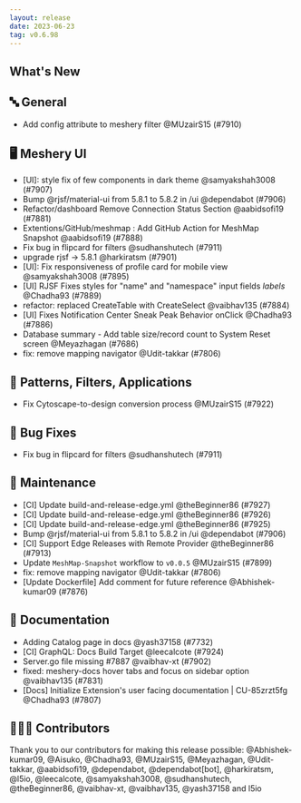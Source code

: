 ```yaml
---
layout: release
date: 2023-06-23
tag: v0.6.98
---
```


## What's New
## 🔤 General
- Add config attribute to meshery filter @MUzairS15 (#7910)

## 🖥 Meshery UI

- [UI]: style fix of few components in dark theme @samyakshah3008 (#7907)
- Bump @rjsf/material-ui from 5.8.1 to 5.8.2 in /ui @dependabot (#7906)
- Refactor/dashboard Remove Connection Status Section @aabidsofi19 (#7881)
- Extentions/GitHub/meshmap :  Add GitHub Action for MeshMap Snapshot  @aabidsofi19 (#7888)
- Fix bug in flipcard for filters @sudhanshutech (#7911)
- upgrade rjsf -> 5.8.1 @harkiratsm (#7901)
- [UI]: Fix responsiveness of profile card for mobile view @samyakshah3008 (#7895)
- [UI] RJSF Fixes styles for "name" and "namespace" input fields  _labels_ @Chadha93 (#7889)
- refactor: replaced CreateTable with CreateSelect @vaibhav135 (#7884)
- [UI] Fixes Notification Center Sneak Peak Behavior onClick  @Chadha93 (#7886)
- Database summary - Add table size/record count to System Reset screen @Meyazhagan (#7686)
- fix: remove mapping navigator @Udit-takkar (#7806)

## 🔋 Patterns, Filters, Applications

- Fix Cytoscape-to-design conversion process @MUzairS15 (#7922)

## 🐛 Bug Fixes

- Fix bug in flipcard for filters @sudhanshutech (#7911)

## 🧰 Maintenance

- [CI] Update build-and-release-edge.yml @theBeginner86 (#7927)
- [CI] Update build-and-release-edge.yml @theBeginner86 (#7926)
- [CI] Update build-and-release-edge.yml @theBeginner86 (#7925)
- Bump @rjsf/material-ui from 5.8.1 to 5.8.2 in /ui @dependabot (#7906)
- [CI] Support Edge Releases with Remote Provider @theBeginner86 (#7913)
- Update `MeshMap-Snapshot` workflow to `v0.0.5` @MUzairS15 (#7899)
- fix: remove mapping navigator @Udit-takkar (#7806)
- [Update Dockerfile] Add comment for future reference @Abhishek-kumar09 (#7876)

## 📖 Documentation

- Adding Catalog page in docs @yash37158 (#7732)
- [CI] GraphQL: Docs Build Target @leecalcote (#7924)
- Server.go file missing #7887 @vaibhav-xt (#7902)
- fixed: meshery-docs hover tabs and focus on sidebar option @vaibhav135 (#7831)
- [Docs] Initialize Extension's user facing documentation | CU-85zrzt5fg @Chadha93 (#7807)

## 👨🏽‍💻 Contributors

Thank you to our contributors for making this release possible:
@Abhishek-kumar09, @Aisuko, @Chadha93, @MUzairS15, @Meyazhagan, @Udit-takkar, @aabidsofi19, @dependabot, @dependabot[bot], @harkiratsm, @l5io, @leecalcote, @samyakshah3008, @sudhanshutech, @theBeginner86, @vaibhav-xt, @vaibhav135, @yash37158 and l5io
